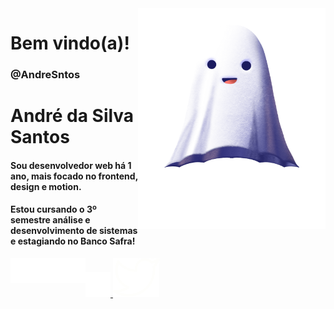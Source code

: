 
<img src="fantasma.png" width="300px" align="right" alt="fantasma">

<p>
<h1 align="left" font-size="60px"> 
 Bem vindo(a)!
 <h3 align="left"> 
@AndreSntos
</h3>
</h1>


</p>

<div>
<h1 align="left" font-size="60px"> 
 André da Silva Santos
</h1>
</div>



<h4 align="left" font-size="40px">
  Sou desenvolvedor web há 1 ano, mais focado no frontend, design e motion. 
</h4>

<h4 align="left" font-size="40px">
 Estou cursando o 3º semestre análise e desenvolvimento de sistemas e estagiando no Banco Safra! 
</h4>

<p align="left">
 
  <img src="figma.png" align="left" alt="icons">
  <img src="iconegit.png" align="left" alt="icons">
  <img src="trello.png" align="left" alt="icons">
  <a href="https://www.linkedin.com/in/andre-sntos/" alt="Linkedin">
    <img src="linkedin.png" alt="linkedin">
  </a>
  <a href="https://twitter.com/AndreSntos_" alt="Twiter">
    <img src="Twitter.svg" alt="twiter">
  </a>
</p>  
